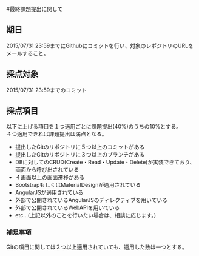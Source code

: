 #最終課題提出に関して

## 期日
2015/07/31 23:59までにGithubにコミットを行い、対象のレポジトリのURLをメールすること。  

## 採点対象
2015/07/31 23:59までのコミット

## 採点項目
以下に上げる項目を１つ適用ごとに課題提出(40%)のうちの10%とする。  
４つ適用できれば課題提出は満点となる。

* 提出したGitのリポジトリに５つ以上のコミットがある
* 提出したGitのリポジトリに３つ以上のブランチがある
* DBに対してのCRUD(Create・Read・Update・Delete)が実装できており、画面から呼び出されている
* ４画面以上の画面遷移がある
* BootstrapもしくはMaterialDesignが適用されている
* AngularJSが適用されている
* 外部で公開されているAngularJSのディレクティブを用いている
* 外部で公開されているWebAPIを用いている
* etc...(上記以外のことを行いたい場合は、相談に応じます。)

### 補足事項
Gitの項目に関しては２つ以上適用されていても、適用した数は一つとする。



